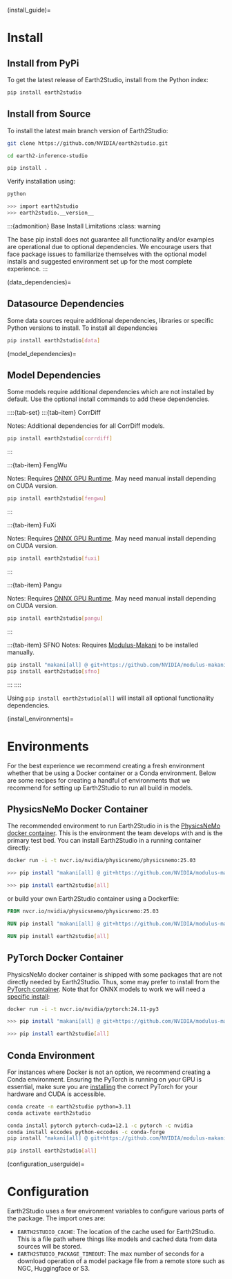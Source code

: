 <!-- markdownlint-disable MD025 -->

(install_guide)=

# Install

## Install from PyPi

To get the latest release of Earth2Studio, install from the Python index:

```bash
pip install earth2studio
```

## Install from Source

To install the latest main branch version of Earth2Studio:

```bash
git clone https://github.com/NVIDIA/earth2studio.git

cd earth2-inference-studio

pip install .
```

Verify installation using:

```bash
python

>>> import earth2studio
>>> earth2studio.__version__
```

:::{admonition} Base Install Limitations
:class: warning

The base pip install does not guarantee all functionality and/or examples are
operational due to optional dependencies.
We encourage users that face package issues to familiarize themselves with the optional
model installs and suggested environment set up for the most complete experience.
:::

(data_dependencies)=

## Datasource Dependencies

Some data sources require additional dependencies, libraries or specific Python versions
to install.
To install all dependencies

```bash
pip install earth2studio[data]
```

(model_dependencies)=

## Model Dependencies

Some models require additional dependencies which are not installed by default.
Use the optional install commands to add these dependencies.

::::{tab-set}
:::{tab-item} CorrDiff

Notes: Additional dependencies for all CorrDiff models.

```bash
pip install earth2studio[corrdiff]
```

:::

:::{tab-item} FengWu

Notes: Requires [ONNX GPU Runtime](https://onnxruntime.ai/docs/install/). May need
manual install depending on CUDA version.

```bash
pip install earth2studio[fengwu]
```

:::

:::{tab-item} FuXi

Notes: Requires [ONNX GPU Runtime](https://onnxruntime.ai/docs/install/). May need
manual install depending on CUDA version.

```bash
pip install earth2studio[fuxi]
```

:::

:::{tab-item} Pangu

Notes: Requires [ONNX GPU Runtime](https://onnxruntime.ai/docs/install/). May need
manual install depending on CUDA version.

```bash
pip install earth2studio[pangu]
```

:::

:::{tab-item} SFNO
Notes: Requires [Modulus-Makani](https://github.com/NVIDIA/modulus-makani) to be
installed manually.

```bash
pip install "makani[all] @ git+https://github.com/NVIDIA/modulus-makani.git@v0.1.0"
pip install earth2studio[sfno]
```

:::
::::

Using `pip install earth2studio[all]` will install all optional functionality dependencies.

(install_environments)=

# Environments

For the best experience we recommend creating a fresh environment whether that be using
a Docker container or a Conda environment.
Below are some recipes for creating a handful of environments that we recommend for
setting up Earth2Studio to run all build in models.

## PhysicsNeMo Docker Container

The recommended environment to run Earth2Studio in is the [PhysicsNeMo docker container](https://catalog.ngc.nvidia.com/orgs/nvidia/teams/physicsnemo/containers/physicsnemo).
This is the environment the team develops with and is the primary test bed.
You can install Earth2Studio in a running container directly:

```bash
docker run -i -t nvcr.io/nvidia/physicsnemo/physicsnemo:25.03

>>> pip install "makani[all] @ git+https://github.com/NVIDIA/modulus-makani.git@v0.1.0"

>>> pip install earth2studio[all]
```

or build your own Earth2Studio container using a Dockerfile:

```dockerfile
FROM nvcr.io/nvidia/physicsnemo/physicsnemo:25.03

RUN pip install "makani[all] @ git+https://github.com/NVIDIA/modulus-makani.git@v0.1.0"

RUN pip install earth2studio[all]
```

## PyTorch Docker Container

PhysicsNeMo docker container is shipped with some packages that are not directly needed by
Earth2Studio.
Thus, some may prefer to install from the [PyTorch container](https://catalog.ngc.nvidia.com/orgs/nvidia/containers/pytorch).
Note that for ONNX models to work we will need a [specific install](https://onnxruntime.ai/docs/install/#install-onnx-runtime-ort-1):

```bash
docker run -i -t nvcr.io/nvidia/pytorch:24.11-py3

>>> pip install "makani[all] @ git+https://github.com/NVIDIA/modulus-makani.git@v0.1.0"

>>> pip install earth2studio[all]
```

## Conda Environment

For instances where Docker is not an option, we recommend creating a Conda environment.
Ensuring the PyTorch is running on your GPU is essential, make sure you are [installing](https://pytorch.org/get-started/locally/)
the correct PyTorch for your hardware and CUDA is accessible.

```bash
conda create -n earth2studio python=3.11
conda activate earth2studio

conda install pytorch pytorch-cuda=12.1 -c pytorch -c nvidia
conda install eccodes python-eccodes -c conda-forge
pip install "makani[all] @ git+https://github.com/NVIDIA/modulus-makani.git@v0.1.0"

pip install earth2studio[all]
```

(configuration_userguide)=

# Configuration

Earth2Studio uses a few environment variables to configure various parts of the package.
The import ones are:

- `EARTH2STUDIO_CACHE`: The location of the cache used for Earth2Studio. This is a file
path where things like models and cached data from data sources will be stored.
- `EARTH2STUDIO_PACKAGE_TIMEOUT`: The max number of seconds for a download operation of
a model package file from a remote store such as NGC, Huggingface or S3.
